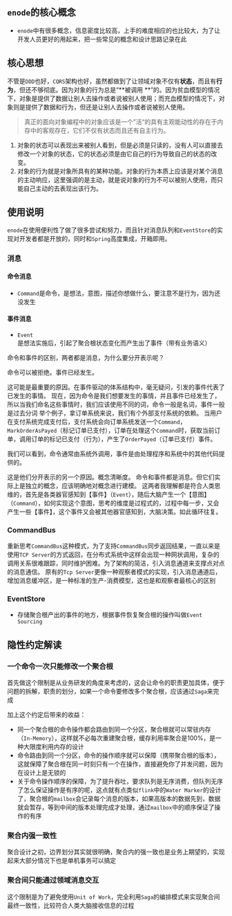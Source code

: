 ## `enode`的核心概念

-  `enode`中有很多概念，信息密度比较高，上手的难度相应的也比较大，为了让开发人员更好的用起来，把一些常见的概念和设计思路记录在此

## 核心思想

不管是`DDD`也好，`CQRS`架构也好，虽然都做到了让领域对象不仅有**状态**，而且有**行为**，但还不够彻底。因为对象的行为总是“**被调用
**”的。因为贫血模型的情况下，对象是提供了数据让别人去操作或者说被别人使用；而充血模型的情况下，对象则是提供了数据和行为，但还是让别人去操作或者说被别人使用。

> 真正的面向对象编程中的对象应该是一个”活“的具有主观能动性的存在于内存中的客观存在，它们不仅有状态而且还有自主行为。

1. 对象的状态可以表现出来被别人看到，但是必须是只读的，没有人可以直接去修改一个对象的状态，它的状态必须是由它自己的行为导致自己的状态的改变。
2. 对象的行为就是对象所具有的某种功能。对象的行为本质上应该是对某个消息的主动响应，这里强调的是主动，就是说对象的行为不可以被别人使用，而只能自己主动的去表现出该行为。

## 使用说明

`enode`在使用便利性了做了很多尝试和努力，而且针对消息队列和`EventStore`的实现对开发者都是开放的，同时和`Spring`高度集成，开箱即用。

### 消息

#### 命令消息
- `Command`是命令，是想法，意图，描述你想做什么，要注意不是行为，因为还没发生

#### 事件消息
- `Event`是想法实施后，引起了聚合根状态变化而产生出了事件（带有业务语义）

命令和事件的区别，两者都是消息，为什么要分开表示呢？

命令可以被拒绝。事件已经发生。

这可能是最重要的原因。在事件驱动的体系结构中，毫无疑问，引发的事件代表了已发生的事情。
现在，因为命令是我们想要发生的事情，并且事件已经发生了，所以当我们命名这些事情时，我们应该使用不同的词，命令一般是名词，事件一般是过去分词
举个例子，拿订单系统来说，我们有个外部支付系统的依赖。
当用户在支付系统完成支付后，支付系统会向订单系统发送一个`Command`，`MarkOrderAsPayed`（标记订单已支付），订单在处理这个`Command`时，获取当前订单，调用订单的标记已支付（行为），产生了`OrderPayed`（订单已支付）事件。

我们可以看到，命令通常由系统外调用，事件是由处理程序和系统中的其他代码提供的。

这是他们分开表示的另一个原因。概念清晰度。
命令和事件都是消息。但它们实际上是独立的概念，应该明确地对概念进行建模。
这两者我理解都是符合人类思维的，首先是各类器官感知到【事件】（`Event`），随后大脑产生一个【意图】（`Command`），如何实现这个意图，思考的维度是过程式的，过程中每一步，又会产生一些【事件】，这个事件又会被其他器官感知到，大脑决策。如此循环往复。

### CommandBus
重新思考`CommandBus`这种模式，为了支持`CommandBus`同步返回结果，一直以来是使用`TCP Server`的方式返回，在分布式系统中这样会出现一种网状调用，复杂的调用关系很难跟踪，同时维护困难。为了架构的简洁，引入消息通道来支撑点对点的消息通信。
原有的`Tcp Server`更像一种观察者模式的实现，引入消息通道后，增加消息缓冲区，是一种标准的生产-消费模型，这也是和观察者最核心的区别

### EventStore
- 存储聚合根产出的事件的地方，根据事件恢复聚合根的操作叫做`Event Sourcing`

## 隐性约定解读
### 一个命令一次只能修改一个聚合根
首先做这个限制是从业务研发的角度来考虑的，这会让命令的职责更加具体，便于问题的拆解，职责的划分，如果一个命令要修改多个聚合根，应该通过`Saga`来完成

加上这个约定后带来的收益：
- 同一个聚合根的命令操作都会路由到同一个分区，聚合根就可以常驻内存（`In-Memory`），这样就不必每次重建聚合根，缓存利用率聚合是100%，是一种大限度利用内存的设计
- 命令路由到同一个分区，命令的操作顺序就可以保障（携带聚合根的版本），这就保障了聚合根在同一时刻只有一个在操作，直接避免你了并发问题，因为在设计上是无锁的
- 关于命令操作顺序的保障，为了提升吞吐，要求队列是无序消费，但队列无序了怎么保证操作是有序的呢，这点就有点类似`flink`中的`Water Marker`的设计了，聚合根的`mailbox`会记录每个消息的版本，如果高版本的数据先到，数据就会暂存，等到中间的版本处理完成才处理，通过`mailbox`中的顺序保证了操作的有序

### 聚合内强一致性
聚合设计之初，边界划分其实就很明确，聚合内的强一致也是业务上期望的，实现起来大部分情况下也是单机事务可以搞定

### 聚合间只能通过领域消息交互
这个限制是为了避免使用`Unit of Work`，完全利用`Saga`的编排模式来实现聚合间最终一致性，比较符合人类大脑接收信息的过程